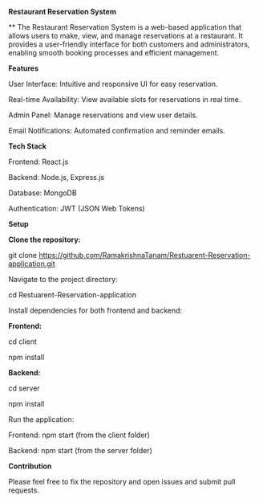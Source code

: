 ****Restaurant Reservation System****


**
The Restaurant Reservation System is a web-based application that allows users to make, view, and manage reservations at a restaurant. It provides a user-friendly interface for both customers and administrators, enabling smooth booking processes and efficient management.

**Features**

User Interface: Intuitive and responsive UI for easy reservation.


Real-time Availability: View available slots for reservations in real time.


Admin Panel: Manage reservations and view user details.


Email Notifications: Automated confirmation and reminder emails.


**Tech Stack**

Frontend: React.js


Backend: Node.js, Express.js


Database: MongoDB


Authentication: JWT (JSON Web Tokens)



**Setup**


**Clone the repository:**


git clone https://github.com/RamakrishnaTanam/Restuarent-Reservation-application.git


Navigate to the project directory:


cd Restuarent-Reservation-application


Install dependencies for both frontend and backend:


**Frontend:**

cd client

npm install


**Backend:**

cd server

npm install

Run the application:



Frontend: npm start (from the client folder)

Backend: npm start (from the server folder)



**Contribution**

Please feel free to fix the repository and open issues and submit pull requests.
